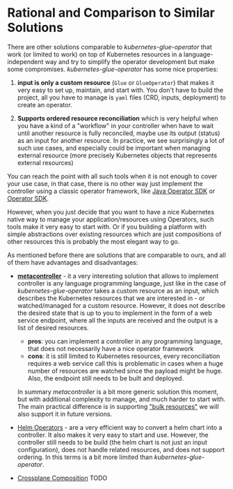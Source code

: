 # Rational and Comparison to Similar Solutions

There are other solutions comparable to *kubernetes-glue-operator* that work (or limited to work) on top
of Kubernetes resources in a language-independent way and try to simplify the operator
development but make some compromises. *kubernetes-glue-operator* has some nice properties:

1. **input is only a custom resource** (`Glue` or `GlueOperator`) that makes it very easy to set up, maintain,
   and start with. You don't have to build the project, all you have to manage is `yaml` files (CRD, inputs, deployment)
   to create an operator.
   
2. **Supports ordered resource reconciliation** which is very helpful when you have a kind of a "workflow" in your controller
   when have to wait until another resource is fully reconciled, maybe use its output (status) as an input for another resource.
   In practice, we see surprisingly a lot of such use cases, and especially could be important when managing external resource
   (more precisely Kubernetes objects that represents external resources)
 

You can reach the point with all such tools when it is not enough to cover your use case, in that case, there is no other
way just implement the controller using a classic operator framework,
like [Java Operator SDK](https://github.com/operator-framework/java-operator-sdk) or [Operator SDK](https://sdk.operatorframework.io/).

However, when you just decide that you want to have a nice Kubernetes native way to manage your application/resources using Operators, such tools make 
it very easy to start with. Or if you building a platform with simple abstractions over existing resources which are just compositions of other resources
this is probably the most elegant way to go.

As mentioned before there are solutions that are comparable to ours, and all of them have advantages and disadvantages:

- [**metacontroller**](https://github.com/metacontroller/metacontroller) - it a very interesting solution that allows
  to implement controller is any language programming language, just like in the case of *kubernetes-glue-operator* takes a custom resource as an input, which
  describes the Kubernetes resources that we are interested in - or watched/managed for a custom resource.
  However, it does not describe the desired state that is up to you to implement in the form of a web service endpoint,
  where all the inputs are received and the output is a list of desired resources. 
    - **pros**: you can implement a controller in any programming language,
       that does not necessarily have a nice operator framework      
    - **cons**: it is still limited to Kubernetes resources, every reconciliation requires a web service call
      this is problematic in cases when a huge number of resources are watched since the payload might
      be huge. Also, the endpoint still needs to be built and deployed.
  
  In summary *metacontroller* is a bit more generic solution this moment,
  but with additional complexity to manage, and much harder to start with.
  The main practical difference is in supporting ["bulk resources"](https://github.com/csviri/kubernetes-glue-operator/issues/75)
  we will also support it in future versions.

- [Helm Operators](https://sdk.operatorframework.io/docs/building-operators/helm/tutorial/) - are a very efficient
  way to convert a helm chart into a controller. It also makes it very easy to start and use.
  However, the controller still needs to be build (the helm chart is not just an input configuration),
  does not handle related resources, and does not support ordering. In this terms is a bit more limited
  than *kubernetes-glue-operator*.

- [Crossplane Composition](https://docs.crossplane.io/latest/concepts/compositions/) TODO
